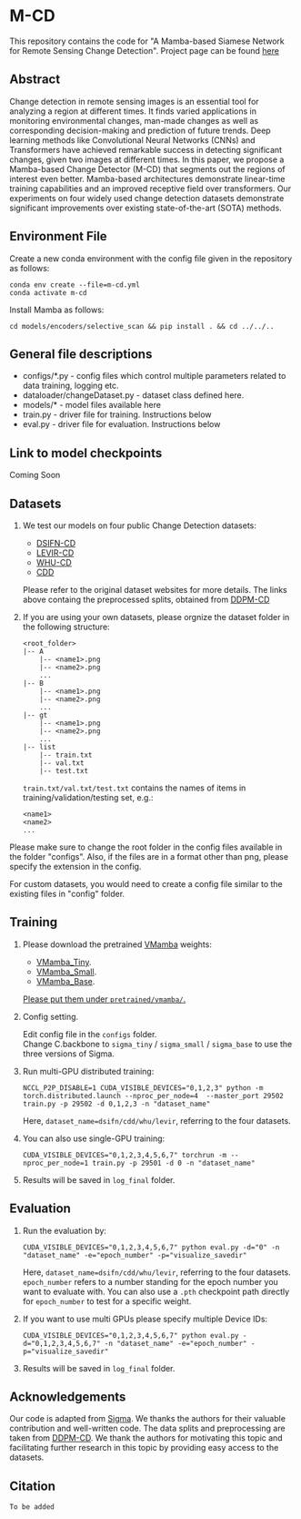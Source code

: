 # M-CD
This repository contains the code for "A Mamba-based Siamese Network for Remote Sensing Change Detection". Project page can be found [here](https://jayparanjape.github.io/M-CD/)

## Abstract
Change detection in remote sensing images is an essential tool for analyzing a region at different times. It finds varied applications in monitoring environmental changes, man-made changes as well as corresponding decision-making and prediction of future trends. Deep learning methods like Convolutional Neural Networks (CNNs) and Transformers have achieved remarkable success in detecting significant changes, given two images at different times. In this paper, we propose a Mamba-based Change Detector (M-CD) that segments out the regions of interest even better. Mamba-based architectures demonstrate linear-time training capabilities and an improved receptive field over transformers. Our experiments on four widely used change detection datasets demonstrate significant improvements over existing state-of-the-art (SOTA) methods.

## Environment File
Create a new conda environment with the config file given in the repository as follows:
```
conda env create --file=m-cd.yml
conda activate m-cd
```

Install Mamba as follows:
```
cd models/encoders/selective_scan && pip install . && cd ../../..
```

## General file descriptions
- configs/*.py - config files which control multiple parameters related to data training, logging etc.
- dataloader/changeDataset.py - dataset class defined here.
- models/* - model files available here
- train.py - driver file for training. Instructions below
- eval.py - driver file for evaluation. Instructions below

## Link to model checkpoints
Coming Soon

## Datasets

1. We test our models on four public Change Detection datasets:
    - [DSIFN-CD](https://www.dropbox.com/s/1lr4m70x8jdkdr0/DSIFN-CD-256.zip?dl=0)
    - [LEVIR-CD](https://www.dropbox.com/s/18fb5jo0npu5evm/LEVIR-CD256.zip?dl=0)
    - [WHU-CD](https://www.dropbox.com/s/r76a00jcxp5d3hl/WHU-CD-256.zip?dl=0)
    - [CDD](https://www.dropbox.com/s/ls9fq5u61k8wxwk/CDD.zip?dl=0)

    Please refer to the original dataset websites for more details. The links above containg the preprocessed splits, obtained from [DDPM-CD](https://github.com/wgcban/ddpm-cd)

2. If you are using your own datasets, please orgnize the dataset folder in the following structure:
    ```
    <root_folder>
    |-- A
        |-- <name1>.png
        |-- <name2>.png
        ...
    |-- B
        |-- <name1>.png
        |-- <name2>.png
        ...
    |-- gt
        |-- <name1>.png
        |-- <name2>.png
        ...
    |-- list
        |-- train.txt
        |-- val.txt
        |-- test.txt
    ```

    `train.txt/val.txt/test.txt` contains the names of items in training/validation/testing set, e.g.:

    ```
    <name1>
    <name2>
    ...
    ```

Please make sure to change the root folder in the config files available in the folder "configs". Also, if the files are in a format other than png, please specify the extension in the config.

For custom datasets, you would need to create a config file similar to the existing files in "config" folder.

## Training
1. Please download the pretrained [VMamba](https://github.com/MzeroMiko/VMamba) weights:

    - [VMamba_Tiny](https://github.com/MzeroMiko/VMamba/releases/download/%2320240218/vssmtiny_dp01_ckpt_epoch_292.pth).
    - [VMamba_Small](https://github.com/MzeroMiko/VMamba/releases/download/%2320240218/vssmsmall_dp03_ckpt_epoch_238.pth).
    - [VMamba_Base](https://github.com/MzeroMiko/VMamba/releases/download/%2320240218/vssmbase_dp06_ckpt_epoch_241.pth).

    <u> Please put them under `pretrained/vmamba/`. </u>


2. Config setting.

    Edit config file in the `configs` folder.    
    Change C.backbone to `sigma_tiny` / `sigma_small` / `sigma_base` to use the three versions of Sigma. 

3. Run multi-GPU distributed training:

    ```shell
    NCCL_P2P_DISABLE=1 CUDA_VISIBLE_DEVICES="0,1,2,3" python -m torch.distributed.launch --nproc_per_node=4  --master_port 29502 train.py -p 29502 -d 0,1,2,3 -n "dataset_name"
    ```

    Here, `dataset_name=dsifn/cdd/whu/levir`, referring to the four datasets.

4. You can also use single-GPU training:

    ```shell
    CUDA_VISIBLE_DEVICES="0,1,2,3,4,5,6,7" torchrun -m --nproc_per_node=1 train.py -p 29501 -d 0 -n "dataset_name" 
    ```
5. Results will be saved in `log_final` folder.


## Evaluation
1. Run the evaluation by:

    ```shell
    CUDA_VISIBLE_DEVICES="0,1,2,3,4,5,6,7" python eval.py -d="0" -n "dataset_name" -e="epoch_number" -p="visualize_savedir"
    ```

    Here, `dataset_name=dsifn/cdd/whu/levir`, referring to the four datasets.\
    `epoch_number` refers to a number standing for the epoch number you want to evaluate with. You can also use a `.pth` checkpoint path directly for `epoch_number` to test for a specific weight.

2. If you want to use multi GPUs please specify multiple Device IDs:

    ```shell
    CUDA_VISIBLE_DEVICES="0,1,2,3,4,5,6,7" python eval.py -d="0,1,2,3,4,5,6,7" -n "dataset_name" -e="epoch_number" -p="visualize_savedir"
    ```

3. Results will be saved in `log_final` folder.

## Acknowledgements
Our code is adapted from [Sigma](https://github.com/zifuwan/Sigma). We thanks the authors for their valuable contribution and well-written code. The data splits and preprocessing are taken from [DDPM-CD](https://github.com/wgcban/ddpm-cd). We thank the authors for motivating this topic and facilitating further research in this topic by providing easy access to the datasets.

## Citation
```
To be added
```
